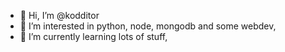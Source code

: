 - 👋 Hi, I’m @kodditor
- 👀 I’m interested in python, node, mongodb and some webdev, 
- 🌱 I’m currently learning lots of stuff,

